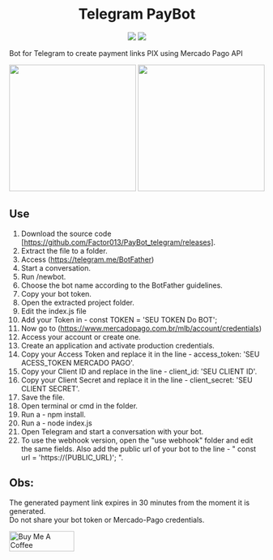 <h1 align="center"> Telegram PayBot </h1>
<p align="center">
<img src="https://img.shields.io/badge/Node-v18.12.1-blue"/>
<img src="https://img.shields.io/badge/Status%3A-Concluded-green"/>
</p>

Bot for Telegram to create payment links PIX using Mercado Pago API<br>
<p align="center">
<img src="https://user-images.githubusercontent.com/28853497/224435214-8874205e-131a-4440-96b0-c6683a34dda3.jpeg" width="250"/>
<img src="https://user-images.githubusercontent.com/28853497/224433289-4d725986-d37c-49b3-9129-415868c48a7c.jpeg" width="250" />
  </p>
  
## Use

01. Download the source code [https://github.com/Factor013/PayBot_telegram/releases].
02. Extract the file to a folder.
03. Access (https://telegram.me/BotFather)
04. Start a conversation.
05. Run /newbot.
06. Choose the bot name according to the BotFather guidelines.
07. Copy your bot token.
08. Open the extracted project folder.
09. Edit the index.js file
10. Add your Token in - const TOKEN = 'SEU TOKEN Do BOT';
11. Now go to (https://www.mercadopago.com.br/mlb/account/credentials)
12. Access your account or create one.
13. Create an application and activate production credentials.
14. Copy your Access Token and replace it in the line - access_token: 'SEU ACESS_TOKEN MERCADO PAGO'.
15. Copy your Client ID and replace in the line - client_id: 'SEU CLIENT ID'.
16. Copy your Client Secret and replace it in the line - client_secret: 'SEU CLIENT SECRET'.
17. Save the file.
18. Open terminal or cmd in the folder.
19. Run a - npm install.
20. Run a - node index.js
21. Open Telegram and start a conversation with your bot.
22. To use the webhook version, open the "use webhook" folder and edit the same fields. Also add the public url of your bot to the line - " const url = 'https://(PUBLIC_URL)'; ".


## Obs:
The generated payment link expires in 30 minutes from the moment it is generated.<br>
Do not share your bot token or Mercado-Pago credentials.

<a href="https://www.buymeacoffee.com/Factor013" target="_blank"><img src="https://cdn.buymeacoffee.com/buttons/v2/default-yellow.png" alt="Buy Me A Coffee" style="height: 40px !important;width: 128px !important;" ></a>
